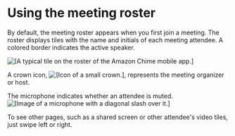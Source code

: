 # Using the meeting roster<a name="mobile-meeting-roster"></a>

By default, the meeting roster appears when you first join a meeting\. The roster displays tiles with the name and initials of each meeting attendee\. A colored border indicates the active speaker\.

![\[A typical tile on the roster of the Amazon Chime mobile app.\]](http://docs.aws.amazon.com/chime/latest/ug/images/mobile-roster-tile-2.png)

A crown icon, ![\[Icon of a small crown.\]](http://docs.aws.amazon.com/chime/latest/ug/images/crown-icon.png), represents the meeting organizer or host\. 

The microphone indicates whether an attendee is muted\. ![\[Image of a microphone with a diagonal slash over it.\]](http://docs.aws.amazon.com/chime/latest/ug/images/mobile-mic-icon-muted.png) 

To see other pages, such as a shared screen or other attendee's video tiles, just swipe left or right\.